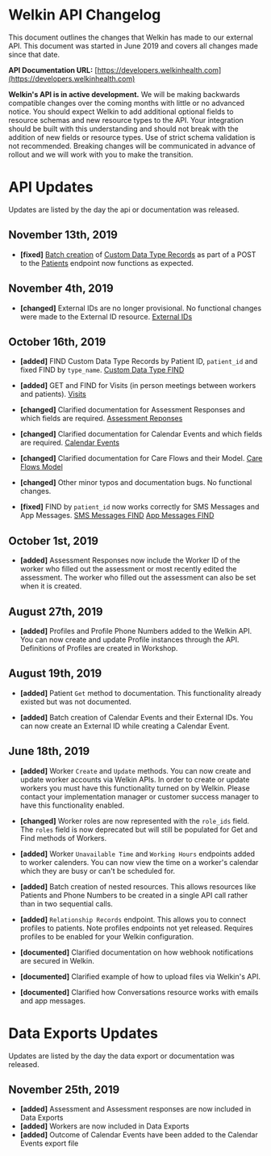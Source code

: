 # Welkin API Changelog

This document outlines the changes that Welkin has made to our external API.
This document was started in June 2019 and covers all changes made since that date.

**API Documentation URL:** [https://developers.welkinhealth.com](https://developers.welkinhealth.com)

**Welkin's API is in active development.** We will be making backwards compatible changes over the coming months with little or no advanced notice. You should expect Welkin to add additional optional fields to resource schemas and new resource types to the API. Your integration should be built with this understanding and should not break with the addition of new fields or resource types. Use of strict schema validation is not recommended. Breaking changes will be communicated in advance of rollout and we will work with you to make the transition.

# API Updates
Updates are listed by the day the api or documentation was released.

## November 13th, 2019
* **[fixed]** [Batch creation](/#batch-creation-of-resources) of [Custom Data Type Records](/#custom-data-type-records) as part of a POST to the [Patients](/#patients) endpoint now functions as expected.

## November 4th, 2019
* **[changed]** External IDs are no longer provisional. No functional changes were made to the External ID resource. [External IDs](/#external-ids)

## October 16th, 2019
* **[added]** FIND Custom Data Type Records by Patient ID, `patient_id` and fixed FIND by `type_name`. [Custom Data Type FIND](/#custom-data-type-records-find)

* **[added]** GET and FIND for Visits (in person meetings between workers and patients). [Visits](/#visits)
* **[changed]** Clarified documentation for Assessment Responses and which fields are required. [Assessment Reponses](/#assessment-responses)
* **[changed]** Clarified documentation for Calendar Events and which fields are required. [Calendar Events](/#calendar-events)
* **[changed]** Clarified documentation for Care Flows and their Model. [Care Flows Model](/#care-flows-model-care_flow)
* **[changed]** Other minor typos and documentation bugs. No functional changes.
* **[fixed]** FIND by `patient_id` now works correctly for SMS Messages and App Messages. [SMS Messages FIND](/#sms-messages-find) [App Messages FIND](/#app-messages-find)

## October 1st, 2019
* **[added]** Assessment Responses now include the Worker ID of the worker who filled out the assessment or most recently edited the assessment. The worker who filled out the assessment can also be set when it is created.

## August 27th, 2019
* **[added]** Profiles and Profile Phone Numbers added to the Welkin API. You can now create and update Profile instances through the API. Definitions of Profiles are created in Workshop.

## August 19th, 2019
* **[added]** Patient `Get` method to documentation. This functionality already existed but was not documented.

* **[added]** Batch creation of Calendar Events and their External IDs. You can now create an External ID while creating a Calendar Event.

## June 18th, 2019
* **[added]** Worker `Create` and `Update` methods. You can now create and update worker accounts via Welkin APIs. In order to create or update workers you must have this functionality turned on by Welkin. Please contact your implementation manager or customer success manager to have this functionality enabled.

* **[changed]** Worker roles are now represented with the `role_ids` field. The `roles` field is now deprecated but will still be populated for Get and Find methods of Workers.
* **[added]** Worker `Unavailable Time` and `Working Hours` endpoints added to worker calenders. You can now view the time on a worker's calendar which they are busy or can't be scheduled for.
* **[added]** Batch creation of nested resources. This allows resources like Patients and Phone Numbers to be created in a single API call rather than in two sequential calls.
* **[added]** `Relationship Records` endpoint. This allows you to connect profiles to patients. Note profiles endpoints not yet released. Requires profiles to be enabled for your Welkin configuration.
* **[documented]** Clarified documentation on how webhook notifications are secured in Welkin.
* **[documented]** Clarified example of how to upload files via Welkin's API.
* **[documented]** Clarified how Conversations resource works with emails and app messages.


# Data Exports Updates
Updates are listed by the day the data export or documentation was released.

## November 25th, 2019
* **[added]** Assessment and Assessment responses are now included in Data Exports
* **[added]** Workers are now included in Data Exports
* **[added]** Outcome of Calendar Events have been added to the Calendar Events export file
